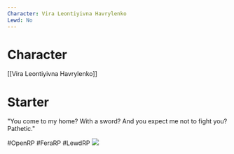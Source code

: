 ```yaml
---
Character: Vira Leontiyivna Havrylenko
Lewd: No
---
```

# Character
[[Vira Leontiyivna Havrylenko]]

# Starter
"You come to my home? With a sword? And you expect me not to fight you? Pathetic." 

#OpenRP #FeraRP #LewdRP 
![](Pasted%20image%2020220610184759.jpg)